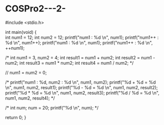 # COSPro2---2-

#include <stdio.h>

int main(void)
{                
int num1 = 12;
int num2 = 12;
printf("num1 : %d \\n", num1);
printf("num1++ : %d \\n", num1++);
printf("num1 : %d \\n", num1);
printf("num1++ : %d \\n", ++num1);

/*
int num1 =  3, num2 = 4;
int result1 = num1 + num2;
int result2 = num1 - num2;
int result3 = num1 * num2;
int result4 = num1 / num2;
*/

// num1 = num2 = 0;

/*
printf("num1 : %d, num2 : %d \\n", num1, num2);
printf("%d + %d = %d \\n", num1, num2, result1);
printf("%d - %d = %d \\n", num1, num2, result2);
printf("%d * %d = %d \\n", num1, num2, result3);
printf("%d / %d = %d \\n", num1, num2, result4);
*/

/*
int num;
num = 20;
printf("%d \\n", num);
*/

return 0;
}
